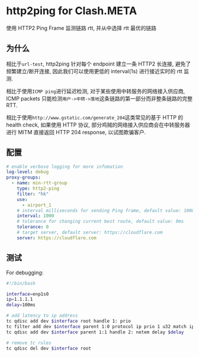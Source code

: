 # http2ping for Clash.META

使用 HTTP2 Ping Frame 监测链路 rtt, 并从中选择 rtt 最优的链路

## 为什么

相比于`url-test`, http2ping 针对每个 endpoint 建立一条 HTTP2 长连接,
避免了频繁建立/断开连接,
因此我们可以使用更低的 interval(1s) 进行接近实时的 rtt 监测.

相比于使用`ICMP ping`进行延迟检测, 对于某些使用中转服务的网络接入供应商,
ICMP packets 只能检测`用户->中转->落地`这条链路的第一部分而非整条链路的完整 RTT.

相比于使用`http://www.gstatic.com/generate_204`这类常见的基于 HTTP 的 health check,
如果使用 HTTP 协议, 部分鸡贼的网络接入供应商会在中转服务器进行 MITM 直接返回 HTTP 204 response, 以试图欺骗客户.

## 配置

```YAML
# enable verbose logging for more infomation
log-level: debug
proxy-groups:
  - name: min-rtt-group
    type: http2-ping
    filter: "hk"
    use:
      - airport_1
    # interval milliseconds for sending Ping frame, default value: 1000ms
    interval: 1000
    # tolerance for changing current best route, default value: 0ms
    tolerance: 0
    # target server, default server: https://cloudflare.com
    server: https://cloudflare.com
```

## 测试

For debugging:

```bash
#!/bin/bash

interface=enp1s0
ip=1.1.1.1
delay=100ms

# add latency to ip address
tc qdisc add dev $interface root handle 1: prio
tc filter add dev $interface parent 1:0 protocol ip prio 1 u32 match ip dst $ip flowid 2:1
tc qdisc add dev $interface parent 1:1 handle 2: netem delay $delay

# remove tc rules
tc qdisc del dev $interface root
```